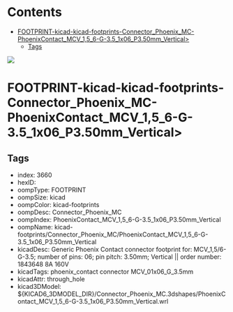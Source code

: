 



Contents
========

* [FOOTPRINT-kicad-kicad-footprints-Connector_Phoenix_MC-PhoenixContact_MCV_1,5_6-G-3.5_1x06_P3.50mm_Vertical>](#footprint-kicad-kicad-footprints-connector_phoenix_mc-phoenixcontact_mcv_15_6-g-35_1x06_p350mm_vertical)
	* [Tags](#tags)
  
![][im]
# FOOTPRINT-kicad-kicad-footprints-Connector_Phoenix_MC-PhoenixContact_MCV_1,5_6-G-3.5_1x06_P3.50mm_Vertical>

## Tags

- index: 3660
- hexID: 
- oompType: FOOTPRINT
- oompSize: kicad
- oompColor: kicad-footprints
- oompDesc: Connector_Phoenix_MC
- oompIndex: PhoenixContact_MCV_1,5_6-G-3.5_1x06_P3.50mm_Vertical
- oompName: kicad-footprints/Connector_Phoenix_MC/PhoenixContact_MCV_1,5_6-G-3.5_1x06_P3.50mm_Vertical
- kicadDesc: Generic Phoenix Contact connector footprint for: MCV_1,5/6-G-3.5; number of pins: 06; pin pitch: 3.50mm; Vertical || order number: 1843648 8A 160V
- kicadTags: phoenix_contact connector MCV_01x06_G_3.5mm
- kicadAttr: through_hole
- kicad3DModel: ${KICAD6_3DMODEL_DIR}/Connector_Phoenix_MC.3dshapes/PhoenixContact_MCV_1,5_6-G-3.5_1x06_P3.50mm_Vertical.wrl



[im]: image.png
